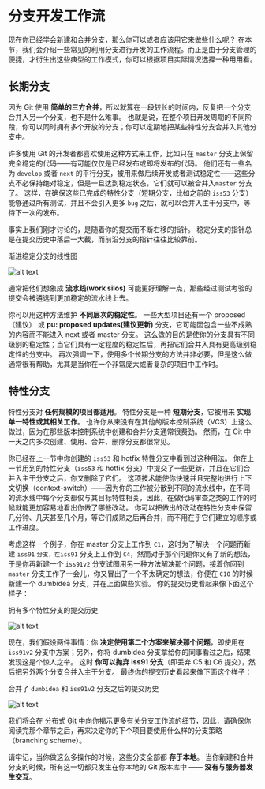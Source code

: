 # 分支开发工作流

现在你已经学会新建和合并分支，那么你可以或者应该用它来做些什么呢？ 在本节，我们会介绍一些常见的利用分支进行开发的工作流程。而正是由于分支管理的便捷，才衍生出这些典型的工作模式，你可以根据项目实际情况选择一种用用看。

## 长期分支

因为 Git 使用 **简单的三方合并**，所以就算在一段较长的时间内，反复把一个分支合并入另一个分支，也不是什么难事。 也就是说，在整个项目开发周期的不同阶段，你可以同时拥有多个开放的分支；你可以定期地把某些特性分支合并入其他分支中。


许多使用 Git 的开发者都喜欢使用这种方式来工作，比如只在 `master` 分支上保留完全稳定的代码——有可能仅仅是已经发布或即将发布的代码。 他们还有一些名为 `develop` 或者 `next` 的平行分支，被用来做后续开发或者测试稳定性——这些分支不必保持绝对稳定，但是一旦达到稳定状态，它们就可以被合并入`master` 分支了。 这样，在确保这些已完成的特性分支（短期分支，比如之前的 `iss53` 分支）能够通过所有测试，并且不会引入更多 `bug` 之后，就可以合并入主干分支中，等待下一次的发布。

事实上我们刚才讨论的，是随着你的提交而不断右移的指针。 稳定分支的指针总是在提交历史中落后一大截，而前沿分支的指针往往比较靠前。

渐进稳定分支的线性图

![alt text](https://images.chibamai.xyz/wiki/image/Git/git-23.png)

通常把他们想象成 **流水线(work silos)** 可能更好理解一点，那些经过测试考验的提交会被遴选到更加稳定的流水线上去。

你可以用这种方法维护 **不同层次的稳定性**。 一些大型项目还有一个 proposed（建议） 或 **pu: proposed updates(建议更新)** 分支，它可能因包含一些不成熟的内容而不能进入 next 或者 master 分支。 这么做的目的是使你的分支具有不同级别的稳定性；当它们具有一定程度的稳定性后，再把它们合并入具有更高级别稳定性的分支中。 再次强调一下，使用多个长期分支的方法并非必要，但是这么做通常很有帮助，尤其是当你在一个非常庞大或者复杂的项目中工作时。

## 特性分支

特性分支对 **任何规模的项目都适用**。 特性分支是一种 **短期分支**，它被用来 **实现单一特性或其相关工作**。 也许你从来没有在其他的版本控制系统（VCS）上这么做过，因为在那些版本控制系统中创建和合并分支通常很费劲。 然而，在 Git 中一天之内多次创建、使用、合并、删除分支都很常见。

你已经在上一节中你创建的 `iss53` 和 hotfix 特性分支中看到过这种用法。 你在上一节用到的特性分支（`iss53` 和 hotfix 分支）中提交了一些更新，并且在它们合并入主干分支之后，你又删除了它们。 这项技术能使你快速并且完整地进行上下文切换（context-switch）——因为你的工作被分散到不同的流水线中，在不同的流水线中每个分支都仅与其目标特性相关，因此，在做代码审查之类的工作的时候就能更加容易地看出你做了哪些改动。 你可以把做出的改动在特性分支中保留几分钟、几天甚至几个月，等它们成熟之后再合并，而不用在乎它们建立的顺序或工作进度。

考虑这样一个例子，你在 master 分支上工作到 `C1`，这时为了解决一个问题而新建 `iss91` `分支，在iss91` 分支上工作到 `C4`，然而对于那个问题你又有了新的想法，于是你再新建一个 `iss91v2` 分支试图用另一种方法解决那个问题，接着你回到 `master` 分支工作了一会儿，你又冒出了一个不太确定的想法，你便在 `C10` 的时候新建一个 dumbidea 分支，并在上面做些实验。 你的提交历史看起来像下面这个样子：

拥有多个特性分支的提交历史

![alt text](https://images.chibamai.xyz/wiki/image/Git/git-24.png)

现在，我们假设两件事情：你 **决定使用第二个方案来解决那个问题**，即使用在 `iss91v2` 分支中方案；另外，你将 dumbidea 分支拿给你的同事看过之后，结果发现这是个惊人之举。 这时 **你可以抛弃 iss91 分支**（即丢弃 C5 和 C6 提交），然后把另外两个分支合并入主干分支。 最终你的提交历史看起来像下面这个样子：

合并了 `dumbidea` 和 `iss91v2` 分支之后的提交历史

![alt text](https://images.chibamai.xyz/wiki/image/Git/git-25.png)

我们将会在 [分布式 Git](https://git-scm.com/book/zh/v2/%E5%88%86%E5%B8%83%E5%BC%8F-Git-%E5%88%86%E5%B8%83%E5%BC%8F%E5%B7%A5%E4%BD%9C%E6%B5%81%E7%A8%8B) 中向你揭示更多有关分支工作流的细节，因此，请确保你阅读完那个章节之后，再来决定你的下个项目要使用什么样的分支策略（branching scheme）。

请牢记，当你做这么多操作的时候，这些分支全部都 **存于本地**。 当你新建和合并分支的时候，所有这一切都只发生在你本地的 Git 版本库中 —— **没有与服务器发生交互**。














